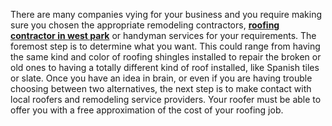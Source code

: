 There are many companies vying for your business and you require making sure you chosen the appropriate remodeling contractors, <a href="https://www.google.com/maps?ll=25.993871,-80.18403&amp;z=13&amp;t=m&amp;hl=en-US&amp;gl=IN&amp;mapclient=embed&amp;cid=15412185037198338092"><strong>roofing contractor in west park</strong></a> or handyman services for your requirements. The foremost step is to determine what you want. This could range from having the same kind and color of roofing shingles installed to repair the broken or old ones to having a totally different kind of roof installed, like Spanish tiles or slate. Once you have an idea in brain, or even if you are having trouble choosing between two alternatives, the next step is to make contact with local roofers and remodeling service providers. Your roofer must be able to offer you with a free approximation of the cost of your roofing job.
